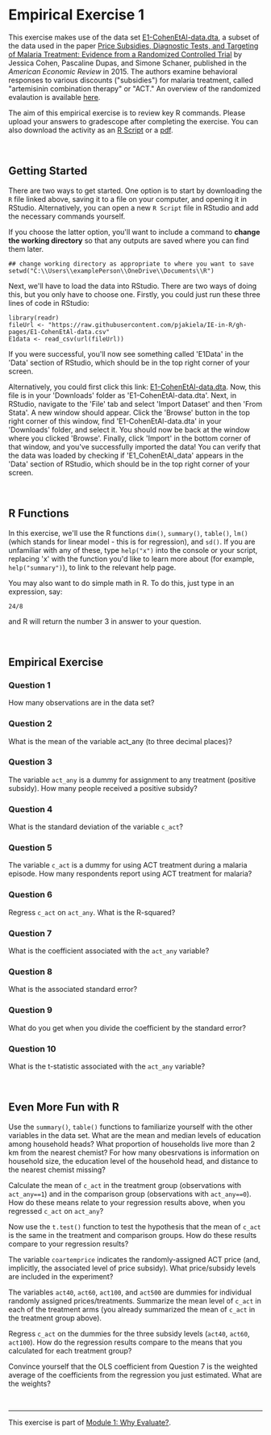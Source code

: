 # Empirical Exercise 1

This exercise makes use of the data set [E1-CohenEtAl-data.dta](https://pjakiela.github.io/ECON523/exercises/E1-CohenEtAl-data.dta), 
a subset of the data used in the 
paper [Price Subsidies, Diagnostic Tests, and Targeting of Malaria Treatment: Evidence from a Randomized Controlled Trial](https://www.aeaweb.org/articles?id=10.1257/aer.20130267) 
by Jessica Cohen, Pascaline Dupas, and Simone Schaner, published in the _American Economic Review_ in 2015.  The authors examine behavioral responses to 
various discounts ("subsidies") for malaria treatment, called "artemisinin combination therapy" or "ACT."  An overview of the randomized evalaution is available [here](https://www.povertyactionlab.org/sites/default/files/publication/2011.12.15-Subsidizing-Malaria.pdf).

The aim of this empirical exercise is to review key R commands.  Please upload your answers to gradescope after completing the exercise.  You can also download the activity 
as an [R Script](https://raw.githubusercontent.com/pjakiela/IE-in-R/gh-pages/E1-questions.R) or a [pdf](https://pjakiela.github.io/ECON523/exercises/E1-questions.pdf).  

<br>

## Getting Started 

There are two ways to get started.  One option is to start by downloading the `R` file linked above, saving it to a file on your computer, and opening it in RStudio.  Alternatively, you can open a new `R Script` file in RStudio and add the necessary commands yourself.

If you choose the latter option, you'll want to include a command to **change the working directory** so that any outputs are saved where you can find them later.

```
## change working directory as appropriate to where you want to save
setwd("C:\\Users\\examplePerson\\OneDrive\\Documents\\R")
```

Next, we'll have to load the data into RStudio. There are two ways of doing this, but you only have to choose one. Firstly, you could just run these three lines of code in RStudio:

```
library(readr)
fileUrl <- "https://raw.githubusercontent.com/pjakiela/IE-in-R/gh-pages/E1-CohenEtAl-data.csv"
E1data <- read_csv(url(fileUrl))
```

If you were successful, you'll now see something called 'E1Data' in the 'Data' section of RStudio, which should be in the top right corner of your screen.

Alternatively, you could first click this link: [E1-CohenEtAl-data.dta](https://pjakiela.github.io/ECON523/exercises/E1-CohenEtAl-data.dta). Now, this file is in your 'Downloads' folder as 'E1-CohenEtAl-data.dta'. Next, in RStudio, navigate to the 'File' tab and select 'Import Dataset' and then 'From Stata'. A new window should appear. Click the 'Browse' button in the top right corner of this window, find 'E1-CohenEtAl-data.dta' in your 'Downloads' folder, and select it. You should now be back at the window where you clicked 'Browse'. Finally, click 'Import' in the bottom corner of that window, and you've successfully imported the data! You can verify that the data was loaded by checking if 'E1_CohenEtAl_data' appears in the 'Data' section of RStudio, which should be in the top right corner of your screen.

<br>

## R Functions

In this exercise, we'll use the R functions `dim()`, `summary()`, `table()`, `lm()` (which stands for linear model - this is for regression), and `sd()`.  If you are unfamiliar with any of these, type `help("x")` into the console or your script, replacing 'x' with the function you'd like to learn more about (for example, `help("summary")`), to link to the relevant help page.

You may also want to do simple math in R. To do this, just type in an expression, say:
```
24/8
```
and R will return the number 3 in answer to your question.  

<br>

## Empirical Exercise  
  
### Question 1

How many observations are in the data set?  

### Question 2  

What is the mean of the variable act_any (to three decimal places)?  

### Question 3  

The variable `act_any` is a dummy for assignment to any treatment (positive subsidy).  How many people received a positive subsidy?  

### Question 4  

What is the standard deviation of the variable `c_act`?  

### Question 5  

The variable `c_act` is a dummy for using ACT treatment during a malaria episode.  How many respondents report using ACT treatment for malaria?  

### Question 6  

Regress `c_act` on `act_any`.  What is the R-squared?  

### Question 7  

What is the coefficient associated with the `act_any` variable?  

### Question 8  

What is the associated standard error?  

### Question 9

What do you get when you divide the coefficient by the standard error?  

### Question 10  

What is the t-statistic associated with the `act_any` variable?  

<br>

## Even More Fun with R  

Use the `summary()`, `table()` functions to familiarize yourself with the other variables in the data set.   What are the mean and median levels of education among household heads?  What proportion of households live more than 2 km from the nearest chemist? For how many obesrvations is information on household size, the education level of the household head, and distance to the nearest chemist missing?
  
Calculate the mean of `c_act` in the treatment group (observations with `act_any==1`) and in the comparison group (observations with `act_any==0`).  How do these means relate to your regression results above, when you regressed `c_act` on `act_any`?  

Now use the `t.test()` function to test the hypothesis that the mean of `c_act` is the same in the treatment and comparison groups.  How do these results compare to your regression results?  

The variable `coartemprice` indicates the randomly-assigned ACT price (and, implicitly, the associated level of price subsidy).  What price/subsidy levels are included in the experiment?  

The variables `act40`, `act60`, `act100`, and `act500` are dummies for individual randomly assigned prices/treatments.  Summarize the mean level of `c_act` in each of the treatment arms (you already summarized the mean of `c_act` in the treatment group above).  

Regress `c_act` on the dummies for the three subsidy levels (`act40`, `act60`, `act100`).  How do the regression results compare to the means that you calculated for each treatment group?

Convince yourself that the OLS coefficient from Question 7 is the weighted average of the coefficients from the regression you just estimated.  What are the weights? 

<br>

   ---
  
This exercise is part of [Module 1:  Why Evaluate?](https://pjakiela.github.io/ECON523/M1-why-evaluate.html).
